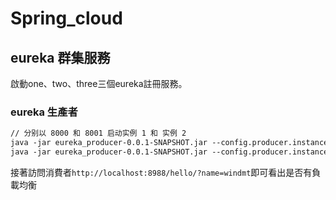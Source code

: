 # Spring_cloud

## eureka 群集服務

啟動one、two、three三個eureka註冊服務。

### eureka 生產者

```xml
// 分别以 8000 和 8001 启动实例 1 和 实例 2
java -jar eureka_producer-0.0.1-SNAPSHOT.jar --config.producer.instance=1 --server.port=8000
java -jar eureka_producer-0.0.1-SNAPSHOT.jar --config.producer.instance=2 --server.port=8001
```

接著訪問消費者```http://localhost:8988/hello/?name=windmt```即可看出是否有負載均衡
